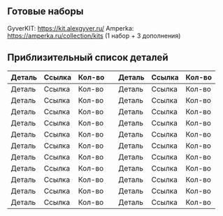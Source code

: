 ## Готовые наборы

GyverKIT: https://kit.alexgyver.ru/
Amperka: https://amperka.ru/collection/kits (1 набор + 3 дополнения)

## Приблизительный список деталей

|Деталь|Ссылка|Кол-во||Деталь|Ссылка|Кол-во|
|---|---|---|---|---|---|---|
|Деталь|Ссылка|Кол-во||Деталь|Ссылка|Кол-во|
|Деталь|Ссылка|Кол-во||Деталь|Ссылка|Кол-во|
|Деталь|Ссылка|Кол-во||Деталь|Ссылка|Кол-во|
|Деталь|Ссылка|Кол-во||Деталь|Ссылка|Кол-во|
|Деталь|Ссылка|Кол-во||Деталь|Ссылка|Кол-во|
|Деталь|Ссылка|Кол-во||Деталь|Ссылка|Кол-во|
|Деталь|Ссылка|Кол-во||Деталь|Ссылка|Кол-во|
|Деталь|Ссылка|Кол-во||Деталь|Ссылка|Кол-во|
|Деталь|Ссылка|Кол-во||Деталь|Ссылка|Кол-во|
|Деталь|Ссылка|Кол-во||Деталь|Ссылка|Кол-во|
|Деталь|Ссылка|Кол-во||Деталь|Ссылка|Кол-во|

